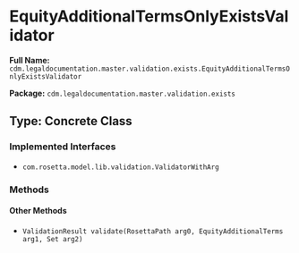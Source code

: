 # EquityAdditionalTermsOnlyExistsValidator

**Full Name:** `cdm.legaldocumentation.master.validation.exists.EquityAdditionalTermsOnlyExistsValidator`

**Package:** `cdm.legaldocumentation.master.validation.exists`

## Type: Concrete Class

### Implemented Interfaces

- `com.rosetta.model.lib.validation.ValidatorWithArg`

### Methods

#### Other Methods

- `ValidationResult validate(RosettaPath arg0, EquityAdditionalTerms arg1, Set arg2)`

